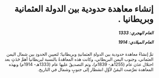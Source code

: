 <h1 dir="rtl">إنشاء معاهدة حدودية بين الدولة العثمانية وبريطانيا .</h1>

<h5 dir="rtl">العام الهجري:  1333

العام الميلادي: 1914

</h5>

<p dir="rtl">تمَّ إنشاءُ معاهدة حدودية بين الدولةِ العثمانيةِ وبريطانيا؛ لتعيينِ الحدودِ بين شمال اليمن العثماني، وجنوب اليمن البريطاني، وكانت هذه المعاهَدةُ بالنسبة لبريطانيا أهمَّ حَدَثٍ بعد احتلال عدَن عام (1255هـ- 1839م)، وتم التصديقُ عليها عام (1333هـ- 1914م) وبهذه المعاهدة تعرَّضت اليمَنُ لأوَّلِ انشطار إلى جنوبٍ وشمال في التاريخ.</p></br>
